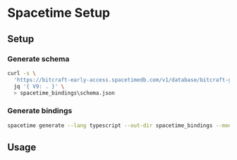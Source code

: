 # Spacetime Setup

## Setup

### Generate schema
```bash
curl -s \
  'https://bitcraft-early-access.spacetimedb.com/v1/database/bitcraft-global/schema?version=9' | \
  jq '{ V9: . }' \
  > spacetime_bindings\schema.json
```

### Generate bindings
```bash
spacetime generate --lang typescript --out-dir spacetime_bindings --module-def spacetime_bindings/schema.json
```

## Usage

```typescript